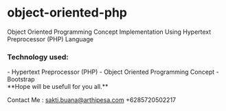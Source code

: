 # object-oriented-php
Object Oriented Programming Concept Implementation 
Using Hypertext Preprocessor (PHP) Language
<br/>

<h3>Technology used:</h3>
- Hypertext Preprocessor (PHP)
- Object Oriented Programming Concept
- Bootstrap

</br>
**Hope will be usefull for you all.**

Contact Me :
sakti.buana@arthipesa.com
+6285720502217